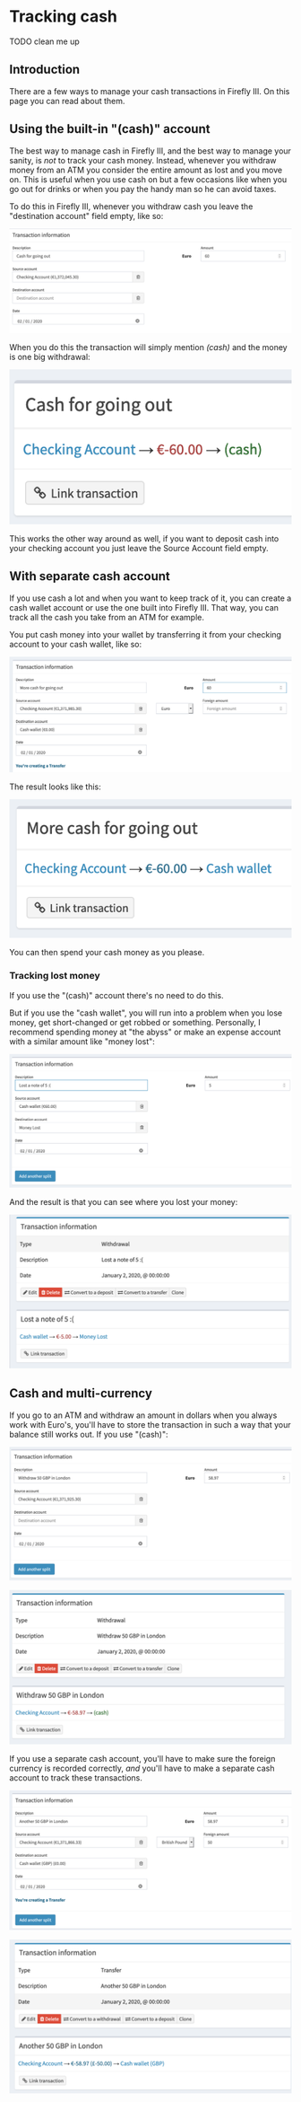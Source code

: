 # Tracking cash

TODO clean me up

## Introduction

There are a few ways to manage your cash transactions in Firefly III. On this page you can read about them.

## Using the built-in "(cash)" account

The best way to manage cash in Firefly III, and the best way to manage your sanity, is _not_ to track your cash money. Instead, whenever you withdraw money from an ATM you consider the entire amount as lost and you move on. This is useful when you use cash on but a few occasions like when you go out for drinks or when you pay the handy man so he can avoid taxes.

To do this in Firefly III, whenever you withdraw cash you leave the "destination account" field empty, like so:

![Making a new transaction for the (cash) account.](images/cash_built_in_1.png)

When you do this the transaction will simply mention _(cash)_ and the money is one big withdrawal:

![View a transaction for the (cash) account.](images/cash_built_in_2.png)

This works the other way around as well, if you want to deposit cash into your checking account you just leave the Source Account field empty.

## With separate cash account

If you use cash a lot and when you want to keep track of it, you can create a cash wallet account or use the one built into Firefly III. That way, you can track all the cash you take from an ATM for example.

You put cash money into your wallet by transferring it from your checking account to your cash wallet, like so:

![Making a new transaction for a cash wallet.](images/cash_wallet_1.png)

The result looks like this:

![View a transaction for the cash wallet.](images/cash_wallet_2.png)

You can then spend your cash money as you please.

### Tracking lost money

If you use the "(cash)" account there's no need to do this.

But if you use the "cash wallet", you will run into a problem when you lose money, get short-changed or get robbed or something. Personally, I recommend spending money at "the abyss" or make an expense account with a similar amount like "money lost":

![Create a transaction about money lost.](images/money_lost_1.png)

And the result is that you can see where you lost your money:

![View a transaction about money lost.](images/money_lost_2.png)

## Cash and multi-currency

If you go to an ATM and withdraw an amount in dollars when you always work with Euro's, you'll have to store the transaction in such a way that your balance still works out. If you use "(cash)":

![Create a multi-currency cash withdrawal.](images/multi_1.png)

![View a multi-currency cash withdrawal.](images/multi_2.png)

If you use a separate cash account, you'll have to make sure the foreign currency is recorded correctly, _and_ you'll have to make a separate cash account to track these transactions.

![Create a multi-currency cash transfer to your wallet.](images/multi_3.png)

![View a multi-currency cash transfer to your wallet.](images/multi_4.png)

